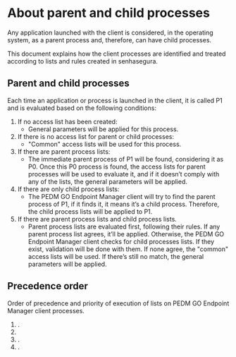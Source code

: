 # About parent and child processes 

Any application launched with the  client is considered, in the operating system, as a parent process and, therefore, can have child processes.

This document explains how the  client processes are identified and treated according to lists and rules created in senhasegura.

## Parent and child processes

Each time an application or process is launched in the  client, it is called P1 and is evaluated based on the following conditions:

1. If no access list has been created:
    * General parameters will be applied for this process.
2. If there is no access list for parent or child processes:
	 * "Common" access lists will be used for this process.
3. If there are parent process lists:
	 * The immediate parent process of P1 will be found, considering it as P0. Once this P0 process is found, the access lists for parent processes will be used to evaluate it, and if it doesn’t comply with any of the lists, the general parameters will be applied.
4. If there are only child process lists:
	 * The PEDM GO Endpoint Manager client will try to find the parent process of P1, if it finds it, it means it’s a child process. Therefore, the child process lists will be applied to P1.
5. If there are parent process lists and child process lists.
	 * Parent process lists are evaluated first, following their rules. If any parent process list agrees, it’ll be applied. Otherwise, the PEDM GO Endpoint Manager client checks for child processes lists. If they exist, validation will be done with them. If none agree, the "common" access lists will be used. If there’s still no match, the general parameters will be applied.

## Precedence order

Order of precedence and priority of execution of lists on PEDM GO Endpoint Manager client processes.

1. .
2. 
3. .
4. .